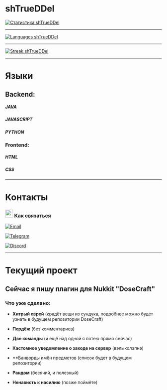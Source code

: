 # shTrueDDel

[![Статистика shTrueDDel](https://github-readme-stats.vercel.app/api?username=shTrueDDel&show_icons=true&theme=dark&title_color=ff79c6&icon_color=bd93f9&text_color=f8f8f2&bg_color=282a36&hide_border=true)](https://github.com/anuraghazra/github-readme-stats)

---

[![Languages shTrueDDel](https://github-readme-stats.vercel.app/api/top-langs/?username=shTrueDDel&layout=compact&theme=dark&title_color=ff79c6&text_color=f8f8f2&bg_color=282a36&hide_border=true)](https://github.com/anuraghazra/github-readme-stats)

---

[![Streak shTrueDDel](https://github-readme-streak-stats.herokuapp.com/?user=shTrueDDel&theme=dark&background=282a36&ring=ff79c6&fire=ff79c6&currStreakNum=f8f8f2&sideNums=f8f8f2&currStreakLabel=f8f8f2&sideLabels=f8f8f2&dates=6272a4&hide_border=true)](https://github.com/DenverCoder1/github-readme-streak-stats)

---

# **Языки**  

## **Backend:**  
##### JAVA
##### JAVASCRIPT
##### PYTHON

### **Frontend:**  

##### HTML
##### CSS


---

# Контакты

### <img src="https://i.imgur.com/9X0w0s.gif" width="25px"> **Как связаться**  
[![Email](https://img.shields.io/badge/-xeosscript@gmail.com-D14836?logo=gmail&logoColor=white&style=for-the-badge)](mailto:xeosscript@gmail.com)  

[![Telegram](https://img.shields.io/badge/-@shTrueDDel-26A5E4?logo=telegram&logoColor=white&style=for-the-badge)](https://t.me/shTrueDDel)  

[![Discord](https://img.shields.io/badge/-gdshtruedel-5865F2?logo=discord&logoColor=white&style=for-the-badge)](https://discord.com/users/gdshtruedel)  

---

# Текущий проект

## Сейчас я пишу плагин для Nukkit "DoseCraft"

### Что уже сделано:

-  **Хитрый еврей** (крадёт вещи из сундука, подробнее можно будет узнать в будущем репозитории DoseCraft) 

- **Пердёж** (без комментариев) 

- **Две команды** (и ещё над одной я потею прямо сейчас) 

- **Кастомное уведомление о заходе на сервер** (вэлыколэпнэ) 

- **Банворды имён предметов (список будет в будущем репозитории) 

- **Рандом** (бесячий, и полезный) 

- **Ненависть к насилию** (позже поймёте)
